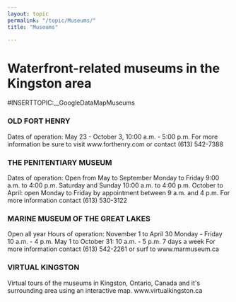 ```yaml
---
layout: topic
permalink: "/topic/Museums/"
title: "Museums"

---
```


<h1>Waterfront-related museums in the Kingston area</h1>

#INSERTTOPIC:__GoogleDataMapMuseums

<h3>OLD FORT HENRY</h3>
Dates of operation: May 23 - October 3, 10:00 a.m. - 5:00 p.m.
For more information be sure to visit www.forthenry.com or contact (613) 542-7388

<h3>THE PENITENTIARY MUSEUM</h3>
Dates of operation: Open from May to September
Monday to Friday 9:00 a.m. to 4:00 p.m.
Saturday and Sunday 10:00 a.m. to 4:00 p.m.
October to April: open Monday to Friday by appointment between 9 a.m. and 4 p.m.
For more information contact (613) 530-3122

<h3>MARINE MUSEUM OF THE GREAT LAKES</h3>
Open all year
Hours of operation: November 1 to April 30
Monday - Friday 10 a.m. - 4 p.m.
May 1 to October 31: 10 a.m. - 5 p.m. 7 days a week
For more information contact (613) 542-2261 or surf to www.marmuseum.ca

<h3>VIRTUAL KINGSTON</h3>
Virtual tours of the museums in Kingston, Ontario, Canada and it's surrounding area using an interactive map. www.virtualkingston.ca



